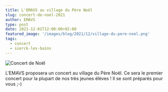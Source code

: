 ```yaml
---
title: L'EMAVS au village du Père Noël
slug: concert-de-noel-2021
author: EMAVS
type: post
date: 2021-12-01T12:00:00+02:00
featured_image: '/images/blog/2021/12/village-du-pere-noel.png'
tags:
  - concert
  - sierck-les-bains
---
```


![Concert de Noël](/images/blog/2021/12/concert-de-noel-1.png)

L'EMAVS proposera un concert au village du Père Noël.
Ce sera le premier concert pour la plupart de nos très jeunes élèves !
Il se sont préparés pour vous ;-)
